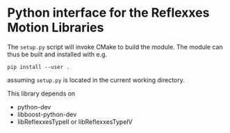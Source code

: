# Python interface for the Reflexxes Motion Libraries

The `setup.py` script will invoke CMake to build the module. The module can thus
be built and installed with e.g.

    pip install --user .

assuming `setup.py` is located in the current working directory.

This library depends on
- python-dev
- libboost-python-dev
- libReflexxesTypeII or libReflexxesTypeIV
